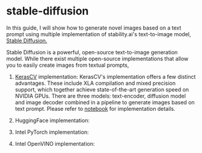 # stable-diffusion
In this guide, I will show how to generate novel images based on a text prompt using multiple implementation of stability.ai's text-to-image model, [Stable Diffusion.](https://arxiv.org/abs/2112.10752)

Stable Diffusion is a powerful, open-source text-to-image generation model. While there exist multiple open-source implementations that allow you to easily create images from textual prompts, 

1. [KerasCV](https://keras.io/guides/keras_cv/generate_images_with_stable_diffusion) implementation: KerasCV's implementation offers a few distinct advantages. These include XLA compilation and mixed precision support, which together achieve state-of-the-art generation speed on NVIDIA GPUs. There are three models: text-encoder, diffusion model and image decoder combined in a pipeline to generate images based on text prompt. Please refer to [notebook](https://github.com/vkmr/stable-diffusion/blob/main/keras-cv-implementation.ipynb) for implementation details.

2. HuggingFace implementation:

3. Intel PyTorch implementation:

4. Intel OpenVINO implementation:
